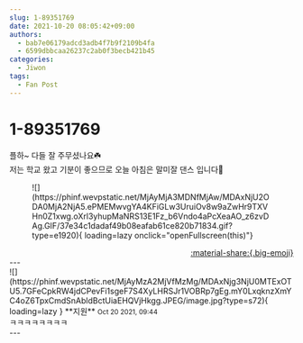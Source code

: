 ```yaml
---
slug: 1-89351769
date: 2021-10-20 08:05:42+09:00
authors:
  - bab7e06179adcd3adb4f7b9f2109b4fa
  - 6599dbbcaa26237c2ab0f3becb421b45
categories:
  - Jiwon
tags:
  - Fan Post
---
```


# 1-89351769

<div class="post-container" markdown="1">
<div class="content-container md-sidebar__scrollwrap" markdown="1">

 플하~ 다들 잘 주무셨나요☘️<br>저는 학교 왔고 기분이 좋으므로 오늘 아침은 말미잘 댄스 입니다😤
<figure markdown="1">
![](https://phinf.wevpstatic.net/MjAyMjA3MDNfMjAw/MDAxNjU2ODA0MjA2NjA5.ePMEMwvgYA4KFiGLw3UruiOv8w9aZwHr9TXVHn0Z1xwg.oXrl3yhupMaNRS13E1Fz_b6Vndo4aPcXeaAO_z6zvDAg.GIF/37e34c1dadaf49b08eafab61ce820b71834.gif?type=e1920){ loading=lazy onclick="openFullscreen(this)"}
</figure>


</div>
</div>

<div style="text-align: right;" markdown="1">
<a href="https://weverse.io/fromis9/fanpost/1-89351769" style="text-align: right;">:material-share:{.big-emoji}</a>
</div>
---

<div class="comments-container md-sidebar__scrollwrap" markdown="1">
<div class="comment" markdown="1">
<div class='id-container' markdown="1">
![](https://phinf.wevpstatic.net/MjAyMzA2MjVfMzMg/MDAxNjg3NjU0MTExOTU5.7GFeCpkRW4jdCPevFi1sgeF7S4XyLHRSJr1VOBRp7gEg.mY0LxqknzXmYC4oZ6TpxCmdSnAbldBctUiaEHQVjHkgg.JPEG/image.jpg?type=s72){ loading=lazy }
**<span class="artist">지원</span>** <small>Oct 20 2021, 09:44</small><br>
</div>
<div class='comment-body' markdown="1">
ㅋㅋㅋㅋㅋㅋㅋㅋ
</div>
</div>
</div>
---
